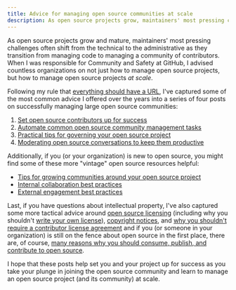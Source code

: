 ```yaml
---
title: Advice for managing open source communities at scale
description: As open source projects grow, maintainers' most pressing challenges often shift from the technical to the administrative as they transition from managing code to managing a community of contributors. 
---
```


As open source projects grow and mature, maintainers' most pressing challenges often shift from the technical to the administrative as they transition from managing code to managing a community of contributors. When I was responsible for Community and Safety at GitHub, I advised countless organizations on not just how to manage open source projects, but how to manage open source projects *at scale*.

Following my rule that [everything should have a URL](https://ben.balter.com/2015/11/12/why-urls/), I've captured some of the most common advice I offered over the years into a series of four posts on successfully managing large open source communities:

1. [Set open source contributors up for success](https://ben.balter.com/2020/05/15/set-open-source-contributors-up-for-success/)
2. [Automate common open source community management tasks](https://ben.balter.com/2020/08/10/automate-common-open-source-community-management-tasks/)
3. [Practical tips for governing your open source project](https://ben.balter.com/2021/06/14/open-source-governance/)
4. [Moderating open source conversations to keep them productive](https://ben.balter.com/2021/06/15/how-to-moderate-open-source-conversations-to-keep-them-productive/)

Additionally, if you (or your organization) is new to open source, you might find some of these more "vintage" open source resources helpful:

* [Tips for growing communities around your open source project](https://ben.balter.com/2017/11/10/twelve-tips-for-growing-communities-around-your-open-source-project/)
* [Internal collaboration best practices](https://ben.balter.com/2015/03/08/open-source-best-practices-internal-collaboration/)
* [External engagement best practices](https://ben.balter.com/2015/03/17/open-source-best-practices-external-engagement/)

Last, if you have questions about intellectual property, I've also captured some more tactical advice around [open source licensing](https://ben.balter.com/2017/11/28/everything-an-open-source-maintainer-might-need-to-know-about-open-source-licensing/) (including why you shouldn't [write your own license](https://ben.balter.com/2016/08/01/why-you-shouldnt-write-your-own-open-source-license/)),
[copyright notices](https://ben.balter.com/2015/06/03/copyright-notices-for-websites-and-open-source-projects/), and [why you shouldn't require a contributor license agreement](https://ben.balter.com/2018/01/02/why-you-probably-shouldnt-add-a-cla-to-your-open-source-project/) and if you (or someone in your organization) is still on the fence about open source in the first place, there are, of course, [many reasons why you should consume, publish, and contribute to open source](https://ben.balter.com/2015/11/23/why-open-source/).

I hope that these posts help set you and your project up for success as you take your plunge in joining the open source community and learn to manage an open source project (and its community) at scale.
